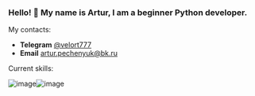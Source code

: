 ### Hello! 👋 My name is Artur, I am a beginner Python  developer. 

My contacts:
- **Telegram** [@velort777](https://t.me/velort777)
- **Email** [artur.pechenyuk@bk.ru](artur.pechenyuk@bk.ru)

Current skills:

![image](https://img.shields.io/badge/Python-0175C2?style=for-the-badge&logo=python&logoColor=yellow)![image](https://img.shields.io/badge/Django-092E20?style=for-the-badge&logo=django&logoColor=green)
